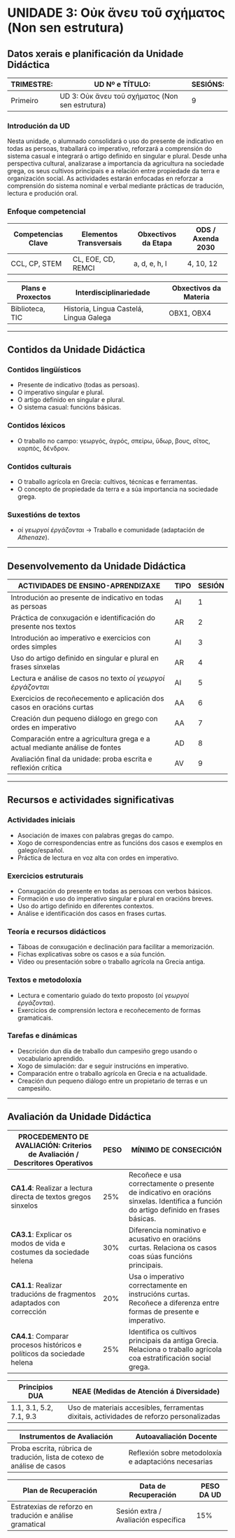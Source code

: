 # UNIDADE 3: Οὐκ ἄνευ τοῦ σχήματος (Non sen estrutura)

## Datos xerais e planificación da Unidade Didáctica  

| **TRIMESTRE:** | **UD Nº e TÍTULO:** | **SESIÓNS:** |
|---------------|---------------------|-------------|
| Primeiro | UD 3: Οὐκ ἄνευ τοῦ σχήματος (Non sen estrutura) | 9 |

### Introdución da UD  
Nesta unidade, o alumnado consolidará o uso do presente de indicativo en todas as persoas, traballará co imperativo, reforzará a comprensión do sistema casual e integrará o artigo definido en singular e plural. Desde unha perspectiva cultural, analizarase a importancia da agricultura na sociedade grega, os seus cultivos principais e a relación entre propiedade da terra e organización social. As actividades estarán enfocadas en reforzar a comprensión do sistema nominal e verbal mediante prácticas de tradución, lectura e produción oral.

### Enfoque competencial  

| **Competencias Clave** | **Elementos Transversais** | **Obxectivos da Etapa** | **ODS / Axenda 2030** |
|------------------------|---------------------------|-------------------------|----------------------|
| CCL, CP, STEM | CL, EOE, CD, REMCI | a, d, e, h, l | 4, 10, 12 |

| **Plans e Proxectos** | **Interdisciplinariedade** | **Obxectivos da Materia** |
|----------------------|-------------------------|------------------------|
| Biblioteca, TIC | Historia, Lingua Castelá, Lingua Galega | OBX1, OBX4 |

---

## Contidos da Unidade Didáctica  

### Contidos lingüísticos  
- Presente de indicativo (todas as persoas).  
- O imperativo singular e plural.  
- O artigo definido en singular e plural.  
- O sistema casual: funcións básicas.  

### Contidos léxicos  
- O traballo no campo: γεωργός, ἀγρός, σπείρω, ὕδωρ, βους, σῖτος, καρπός, δένδρον.  

### Contidos culturais  
- O traballo agrícola en Grecia: cultivos, técnicas e ferramentas.  
- O concepto de propiedade da terra e a súa importancia na sociedade grega.  

### Suxestións de textos  
- *οἱ γεωργοί ἐργάζονται* → Traballo e comunidade (adaptación de *Athenaze*).  

---

## Desenvolvemento da Unidade Didáctica  

| **ACTIVIDADES DE ENSINO-APRENDIZAXE** | **TIPO** | **SESIÓN** |
|--------------------------------------|--------|---------|
| Introdución ao presente de indicativo en todas as persoas | AI | 1 |
| Práctica de conxugación e identificación do presente nos textos | AR | 2 |
| Introdución ao imperativo e exercicios con ordes simples | AI | 3 |
| Uso do artigo definido en singular e plural en frases sinxelas | AR | 4 |
| Lectura e análise de casos no texto *οἱ γεωργοί ἐργάζονται* | AI | 5 |
| Exercicios de recoñecemento e aplicación dos casos en oracións curtas | AA | 6 |
| Creación dun pequeno diálogo en grego con ordes en imperativo | AA | 7 |
| Comparación entre a agricultura grega e a actual mediante análise de fontes | AD | 8 |
| Avaliación final da unidade: proba escrita e reflexión crítica | AV | 9 |

---

## Recursos e actividades significativas  

### Actividades iniciais  
- Asociación de imaxes con palabras gregas do campo.  
- Xogo de correspondencias entre as funcións dos casos e exemplos en galego/español.  
- Práctica de lectura en voz alta con ordes en imperativo.  

### Exercicios estruturais  
- Conxugación do presente en todas as persoas con verbos básicos.  
- Formación e uso do imperativo singular e plural en oracións breves.  
- Uso do artigo definido en diferentes contextos.  
- Análise e identificación dos casos en frases curtas.  

### Teoría e recursos didácticos  
- Táboas de conxugación e declinación para facilitar a memorización.  
- Fichas explicativas sobre os casos e a súa función.  
- Vídeo ou presentación sobre o traballo agrícola na Grecia antiga.  

### Textos e metodoloxía  
- Lectura e comentario guiado do texto proposto (*οἱ γεωργοί ἐργάζονται*).  
- Exercicios de comprensión lectora e recoñecemento de formas gramaticais.  

### Tarefas e dinámicas  
- Descrición dun día de traballo dun campesiño grego usando o vocabulario aprendido.  
- Xogo de simulación: dar e seguir instrucións en imperativo.  
- Comparación entre o traballo agrícola en Grecia e na actualidade.  
- Creación dun pequeno diálogo entre un propietario de terras e un campesiño.  

---

## Avaliación da Unidade Didáctica  

| **PROCEDEMENTO DE AVALIACIÓN: Criterios de Avaliación / Descritores Operativos** | **PESO** | **MÍNIMO DE CONSECICIÓN** |
|--------------------------------------------------------|------|----------------------|
| **CA1.4**: Realizar a lectura directa de textos gregos sinxelos | 25% | Recoñece e usa correctamente o presente de indicativo en oracións sinxelas. Identifica a función do artigo definido en frases básicas. |
| **CA3.1**: Explicar os modos de vida e costumes da sociedade helena | 30% | Diferencia nominativo e acusativo en oracións curtas. Relaciona os casos coas súas funcións principais. |
| **CA1.1**: Realizar traducións de fragmentos adaptados con corrección | 20% | Usa o imperativo correctamente en instrucións curtas. Recoñece a diferenza entre formas de presente e imperativo. |
| **CA4.1**: Comparar procesos históricos e políticos da sociedade helena | 25% | Identifica os cultivos principais da antiga Grecia. Relaciona o traballo agrícola coa estratificación social grega. |

| **Principios DUA** | **NEAE (Medidas de Atención á Diversidade)** |
|-------------------|---------------------------------|
| 1.1, 3.1, 5.2, 7.1, 9.3 | Uso de materiais accesibles, ferramentas dixitais, actividades de reforzo personalizadas |

| **Instrumentos de Avaliación** | **Autoavaliación Docente** |
|---------------------------------|---------------------------|
| Proba escrita, rúbrica de tradución, lista de cotexo de análise de casos | Reflexión sobre metodoloxía e adaptacións necesarias |

| **Plan de Recuperación** | **Data de Recuperación** | **PESO DA UD** |
|--------------------------|----------------------|---------------|
| Estratexias de reforzo en tradución e análise gramatical | Sesión extra / Avaliación específica | 15% |
